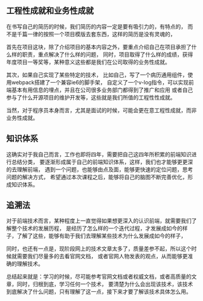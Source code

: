 ## 工程性成就和业务性成就

在书写自己的简历的时候，我们简历的内容一定是要有吸引力的，有特点的，
而不是千篇一律的按照一个项目模版去套东西，这样的简历是没有灵魂的，

首先在项目这块，除了介绍项目的基本内容之外，要重点介绍自己在项目承担了什么样的职责，重点解决了什么样的问题，
同时，项目取得了什么样的成绩，获得年度项目一等奖等，某种意义这些都是我们在公司取得的业务性成就。

其次，如果自己实现了某些特定的技术，
比如自己，写了一个病历通用组件，使用webpack搭建了一个兼容ie6的脚手架，
自定义了一个v-log指令，可以实现前端基本有用信息的埋点，并且在公司很多业务部门都得到了推广和应用
或者自己参与了什么开源项目的维护开发等，这些就是我们所值的工程性性成就。


当然，对于程序员本身而言，尤其是面试的时候，可能会更在意工程性成就，而非业务性成就。

## 知识体系

这确实对于我自己而言，工作也即将四年，需要把自己这四年所积累的前端知识进行总结分类，
要逐渐形成属于自己的前端知识体系，这样，我们也才能够更更深的去理解前端，
遇到一个问题，也能够由点及面，能够更快速的定位问题，思考问题的解决方式，
希望通过本次课程之后，能够将自己的脑图不断完善优化，形成知识体系。


## 追溯法

对于前端技术而言，某种程度上一直觉得如果想更深入的认识前端，就需要我们了解整个技术的发展历程，
是经历了怎么样的一个迭代过程，才发展成如今的样子，了解了这些，能够有助于我们去理解某些技术为什么发展成如今的样子，

同时，也还有一点是，现阶段网上的技术文章太多了，质量差参不起，所以这个时候就需要我们尽量多的去看官网文档，
或者官网人物发表的观点，从而能够更准确的理解技术。

总结起来就是：学习的时候，尽可能参考官网文档或者权威文档，或者高质量的文章，同时，归根到底，学习任何一个技术，
要清楚为什么会出现该技术，该技术到底解决了什么问题，只有理解了这一点，接下来才要了解该技术具体怎么用。





